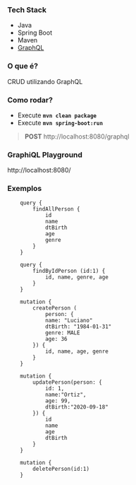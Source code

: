 ### Tech Stack

- Java
- Spring Boot
- Maven
- [GraphQL](https://github.com/leangen/graphql-spqr)

### O que é?

CRUD utilizando GraphQL

### Como rodar?

- Execute **`mvn clean package`**
- Execute **`mvn spring-boot:run`**

> **POST** http://localhost:8080/graphql

### GraphiQL Playground

http://localhost:8080/

### Exemplos

```
    query {
        findAllPerson {
            id
            name
            dtBirth
            age
            genre
        }
    }
    
    query {
        findByIdPerson (id:1) {
            id, name, genre, age
        }
    }

    mutation {
        createPerson (
            person: {
            name: "Luciano"
            dtBirth: "1984-01-31"
            genre: MALE
            age: 36
        }) {
            id, name, age, genre
        }
    }
    
    mutation {
        updatePerson(person: {
            id: 1,
            name:"Ortiz",
            age: 99,
            dtBirth:"2020-09-18"
        }) {
            id
            name
            age
            dtBirth    
        }
    }
    
    mutation {
        deletePerson(id:1)      
    }
```